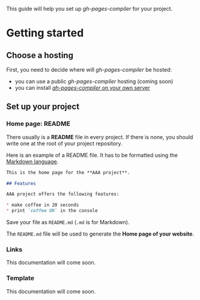 This guide will help you set up *gh-pages-compiler* for your project.

# Getting started

## Choose a hosting

First, you need to decide where will *gh-pages-compiler* be hosted:

* you can use a public *gh-pages-compiler* hosting (coming soon)
* you can install [*gh-pages-compiler* on your own server](doc/install)

## Set up your project

### Home page: README

There usually is a **README** file in every project.
If there is none, you should write one at the root of your project repository.

Here is an example of a README file.
It has to be formatted using the [Markdown language](http://daringfireball.net/projects/markdown/basics).

```markdown
This is the home page for the **AAA project**.

## Features

AAA project offers the following features:

* make coffee in 20 seconds
* print `coffee OK` in the console
```

Save your file as `README.md` (`.md` is for Markdown).

The `README.md` file will be used to generate the **Home page of your website**.

### Links

This documentation will come soon.

### Template

This documentation will come soon.
